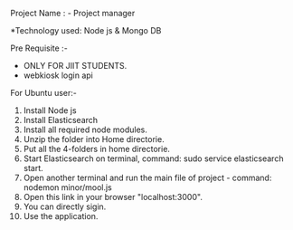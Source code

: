Project Name : - Project manager

*Technology used: Node js & Mongo DB

Pre Requisite :-

* ONLY FOR JIIT STUDENTS.
* webkiosk login api

For Ubuntu user:-

1) Install Node js 
2) Install Elasticsearch
3) Install all required node modules.
4) Unzip the folder into Home directorie.
5) Put all the 4-folders in home directorie.
6) Start Elasticsearch on terminal, command: sudo service elasticsearch start.
7) Open another terminal and run the main file of project -
   command: nodemon minor/mool.js		
8) Open this link in your browser "localhost:3000".
9) You can directly sigin.
7) Use the application.

